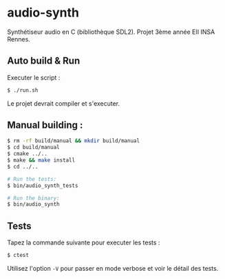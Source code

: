 # audio-synth

Synthétiseur audio en C (bibliothèque SDL2). Projet 3ème année EII INSA Rennes.


## Auto build & Run
Executer le script :

```bash
$ ./run.sh
```

Le projet devrait compiler et s'executer.


## Manual building :


```bash
$ rm -rf build/manual && mkdir build/manual
$ cd build/manual
$ cmake ../..
$ make && make install
$ cd ../..

# Run the tests:
$ bin/audio_synth_tests

# Run the binary:
$ bin/audio_synth
```

## Tests
Tapez la commande suivante pour executer les tests :

```bash
$ ctest
```
Utilisez l'option `-V` pour passer en mode verbose et voir le détail des tests.
